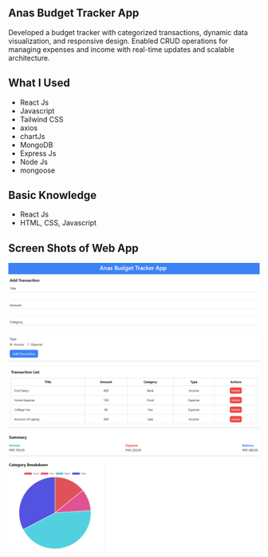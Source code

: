 
## Anas Budget Tracker App

Developed a budget tracker with categorized transactions, dynamic data visualization, and responsive design.
Enabled CRUD operations for managing expenses and income with real-time updates and scalable architecture.



## What I Used
- React Js
- Javascript
- Tailwind CSS
- axios
- chartJs
- MongoDB
- Express Js
- Node Js
- mongoose

## Basic Knowledge
- React Js
- HTML, CSS, Javascript

## Screen Shots of Web App

![Budget Tracker Form Screenshot](./frontend/src/assets/input.png)
![Budget Tracker List Screenshot](./frontend/src/assets/lists.png)
![Budget Tracker Summary Screenshot](./frontend/src/assets/summary.png)
